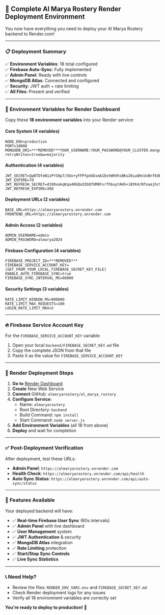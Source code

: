 ## 🚀 **Complete Al Marya Rostery Render Deployment Environment**

You now have everything you need to deploy your Al Marya Rostery backend to Render.com!

---

### 📋 **Deployment Summary**

✅ **Environment Variables**: 18 total configured  
✅ **Firebase Auto-Sync**: Fully implemented  
✅ **Admin Panel**: Ready with live controls  
✅ **MongoDB Atlas**: Connected and configured  
✅ **Security**: JWT auth + rate limiting  
✅ **All Files**: Present and verified  

---

### 🔧 **Environment Variables for Render Dashboard**

Copy these **18 environment variables** into your Render service:

#### **Core System (4 variables)**
```
NODE_ENV=production
PORT=10000
MONGODB_URI=***REMOVED***YOUR_USERNAME:YOUR_PASSWORD@YOUR_CLUSTER.mongodb.net/YOUR_DATABASE?retryWrites=true&w=majority
```

#### **Authentication (4 variables)**  
```
JWT_SECRET=QpBTDfeN1zPYS0p7/XUo+yFFPfpddGsmA1EetWHVhsBKu26LwQHcUxBnfEdBbPS+81cygpH6LLjGgSYjvRHpgw==
JWT_EXPIRE=7d
JWT_REFRESH_SECRET=d199xakqKqa4OGQaIQSQfUM0FsrThbuytAHS+iBtK4/Nfoaejhc9hrs25t5J8GPibig8+aU95/2BF11/xeNSmA==
JWT_REFRESH_EXPIRE=30d
```

#### **Deployment URLs (2 variables)**
```
BASE_URL=https://almaryarostery.onrender.com  
FRONTEND_URL=https://almaryarostery.onrender.com
```

#### **Admin Access (2 variables)**
```
ADMIN_USERNAME=admin
ADMIN_PASSWORD=almarya2024
```

#### **Firebase Configuration (4 variables)**
```
FIREBASE_PROJECT_ID=***REMOVED***
FIREBASE_SERVICE_ACCOUNT_KEY=[GET_FROM_YOUR_LOCAL_FIREBASE_SECRET_KEY_FILE]
ENABLE_AUTO_FIREBASE_SYNC=true
FIREBASE_SYNC_INTERVAL_MS=60000
```

#### **Security Settings (3 variables)**
```
RATE_LIMIT_WINDOW_MS=900000
RATE_LIMIT_MAX_REQUESTS=100
LOGIN_RATE_LIMIT_MAX=5
```

---

### 🔥 **Firebase Service Account Key**

For the `FIREBASE_SERVICE_ACCOUNT_KEY` variable:
1. Open your local `backend/FIREBASE_SECRET_KEY.md` file
2. Copy the complete JSON from that file 
3. Paste it as the value for `FIREBASE_SERVICE_ACCOUNT_KEY`

---

### 🚀 **Render Deployment Steps**

1. **Go to** [Render Dashboard](https://dashboard.render.com)
2. **Create** New Web Service
3. **Connect** GitHub: `almaryarostery/al_marya_rostary`
4. **Configure Service**:
   - Name: `almaryarostery`
   - Root Directory: `backend`
   - Build Command: `npm install`
   - Start Command: `node server.js`
5. **Add Environment Variables** (all 18 from above)
6. **Deploy** and wait for completion

---

### ✅ **Post-Deployment Verification**

After deployment, test these URLs:
- **Admin Panel**: `https://almaryarostery.onrender.com`
- **Health Check**: `https://almaryarostery.onrender.com/api/health`
- **Auto Sync Status**: `https://almaryarostery.onrender.com/api/auto-sync/status`

---

### 🎉 **Features Available**

Your deployed backend will have:
- ✅ **Real-time Firebase User Sync** (60s intervals)
- ✅ **Admin Panel** with live dashboard
- ✅ **User Management** system
- ✅ **JWT Authentication** & security
- ✅ **MongoDB Atlas** integration  
- ✅ **Rate Limiting** protection
- ✅ **Start/Stop Sync Controls**
- ✅ **Live Sync Statistics**

---

### 📞 **Need Help?**

- Review the files: `RENDER_ENV_VARS.env` and `FIREBASE_SECRET_KEY.md`
- Check Render deployment logs for any issues
- Verify all 18 environment variables are correctly set

**You're ready to deploy to production! 🚀**
